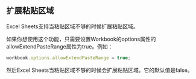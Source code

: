 ## 扩展粘贴区域
Excel Sheets支持当粘贴区域不够的时候扩展粘贴区域。

如果你想使用这个功能，只需要设置Workbook的options属性的allowExtendPasteRange属性为true。例如：
```JavaScript
workbook.options.allowExtendPasteRange = true;
```

然后Excel Sheets当粘贴区域不够的时候会扩展粘贴区域。它的默认值是false。